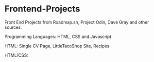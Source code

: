# Frontend-Projects
Front End Projects from Roadmap.sh, Project Odin, Dave Gray and other sources.

Programming Languages: HTML, CSS and Javascript

HTML: Single CV Page, LittleTacoShop Site, Recipes

HTML/CSS:
